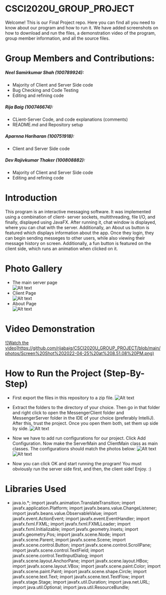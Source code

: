 # CSCI2020U_GROUP_PROJECT

Welcome! This is our Final Project repo. Here you can find all you need to know about our program and how to run it. We have added screenshots on how to download and run the files, a demonstration video of the program, group member information, and all the source files. 

# Group Members and Contributions: <br />
##### Neel Samirkumar Shah (100789924): <br />
  * Majority of Client and Server Side code <br />
  * Bug Checking and Code Testing <br />
  * Editing and refining code <br />
##### Rija Baig (100746674): <br />
  * CLient-Server Code, and code explanations (comments) <br />
  * README.md and Repository setup <br />
##### Aparnna Hariharan (100751918): <br />
  * Client and Server Side code <br />
##### Dev Rajivkumar Thaker (100808882): <br />
  * Majority of Client and Server Side code <br />
  * Editing and refining code <br />

# Introduction
This program is an interactive messaging software.  It was implemented using a combination of client- server sockets, multithreading, file I/O, and finally, displayed using JavaFX. After running it, chat window is displayed, where you can chat with the server. Additionally, an About us button is featured which displays information about the app. Once they login, they can begin sending messeges to other users, while also viewing their message history on screen. Additionally, a fun button is featured on the client side, which runs an animation when clicked on it. 



# Photo Gallery
* The main server page <br />
![Alt text](https://github.com/rijabaig/CSCI2020U_GROUP_PROJECT/blob/main/photos/Screen%20Shot%202022-04-25%20at%208.51.08%20PM.png)
* Client Page <br />
![Alt text](https://github.com/rijabaig/CSCI2020U_GROUP_PROJECT/blob/main/photos/Screen%20Shot%202022-04-25%20at%208.51.12%20PM.png)
* About Page <br />
![Alt text](https://github.com/rijabaig/CSCI2020U_GROUP_PROJECT/blob/main/photos/Screen%20Shot%202022-04-25%20at%208.51.21%20PM.png)

# Video Demonstration 
[![Watch the video]https://github.com/rijabaig/CSCI2020U_GROUP_PROJECT/blob/main/photos/Screen%20Shot%202022-04-25%20at%208.51.08%20PM.png)](https://www.youtube.com/watch?v=4mplcZy4_Rw&feature=youtu.be)
# How to Run the Project (Step-By-Step)
* First export the files in this repository to a zip file. 
![Alt text](https://github.com/rijabaig/CSCI2020U_GROUP_PROJECT/blob/main/photos/downloadzip.png "Zip")
* Extract the folders to the directory of your choice. Then go in that folder and right click to open the MessengerClient folder and MessengerServer folder in the IDE of your choice (preferably IntelliJ). After this, trust the project. Once you open them both, set them up side by side. 
![Alt text](https://github.com/rijabaig/CSCI2020U_GROUP_PROJECT/blob/main/photos/clientserverdemo.png)
* Now we have to add run configurations for our project. Click Add Configuration. Now make the ServerMain and ClientMain class as main classes. The configurations should match the photos below:
![Alt text](https://github.com/rijabaig/CSCI2020U_GROUP_PROJECT/blob/main/photos/clientmain.png)
![Alt text](https://github.com/rijabaig/CSCI2020U_GROUP_PROJECT/blob/main/photos/servermain.png)


* Now you can click OK and start running the program! You must obviously run the server side first, and then, the client side! Enjoy. :)
# Libraries Used
* java.io.*;
import javafx.animation.TranslateTransition;
import javafx.application.Platform;
import javafx.beans.value.ChangeListener;
import javafx.beans.value.ObservableValue;
import javafx.event.ActionEvent;
import javafx.event.EventHandler;
import javafx.fxml.FXML;
import javafx.fxml.FXMLLoader;
import javafx.fxml.Initializable;
import javafx.geometry.Insets;
import javafx.geometry.Pos;
import javafx.scene.Node;
import javafx.scene.Parent;
import javafx.scene.Scene;
import javafx.scene.control.Button;
import javafx.scene.control.ScrollPane;
import javafx.scene.control.TextField;
import javafx.scene.control.TextInputDialog;
import javafx.scene.layout.AnchorPane;
import javafx.scene.layout.HBox;
import javafx.scene.layout.VBox;
import javafx.scene.paint.Color;
import javafx.scene.paint.Paint;
import javafx.scene.shape.Circle;
import javafx.scene.text.Text;
import javafx.scene.text.TextFlow;
import javafx.stage.Stage;
import javafx.util.Duration;
import java.net.URL;
import java.util.Optional;
import java.util.ResourceBundle;



